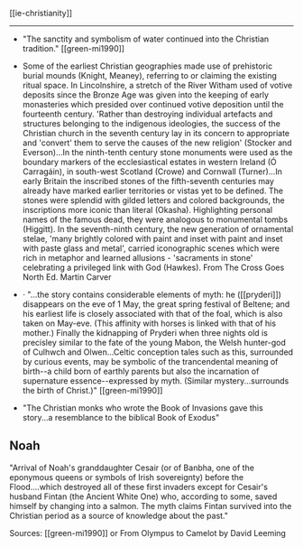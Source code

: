[[ie-christianity]]

---

- "The sanctity and symbolism of water continued into the Christian tradition." [[green-mi1990]]

- Some of the earliest Christian geographies made use of prehistoric burial mounds (Knight, Meaney), referring to or claiming the existing ritual space. In Lincolnshire, a stretch of the River Witham used of votive deposits since the Bronze Age was given into the keeping of early monasteries which presided over continued votive deposition until the fourteenth century. 'Rather than destroying individual artefacts and structures belonging to the indigenous ideologies, the success of the Christian church in the seventh century lay in its concern to appropriate and 'convert' them to serve the causes of the new religion' (Stocker and Everson)…In the ninth-tenth century stone monuments were used as the boundary markers of the ecclesiastical estates in western Ireland (Ó Carragáin), in south-west Scotland (Crowe) and Cornwall (Turner)…In early Britain the inscribed stones of the fifth-seventh centuries may already have marked earlier territories or vistas yet to be defined. The stones were splendid with gilded letters and colored backgrounds, the inscriptions more iconic than literal (Okasha). Highlighting personal names of the famous dead, they were analogous to monumental tombs (Higgitt). In the seventh-ninth century, the new generation of ornamental stelae, 'many brightly colored with paint and inset with paint and inset with paste glass and metal', carried iconographic scenes which were rich in metaphor and learned allusions - 'sacraments in stone' celebrating a privileged link with God (Hawkes). From The Cross Goes North Ed. Martin Carver
- · "...the story contains considerable elements of myth: he ([[pryderi]]) disappears on the eve of 1 May, the great spring festival of Beltene; and his earliest life is closely associated with that of the foal, which is also taken on May-eve. (This affinity with horses is linked with that of his mother.) Finally the kidnapping of Pryderi when three nights old is precisley similar to the fate of the young Mabon, the Welsh hunter-god of Culhwch and Olwen...Celtic conception tales such as this, surrounded by curious events, may be symbolic of the trancendental meaning of birth--a child born of earthly parents but also the incarnation of supernature essence--expressed by myth. (Similar mystery...surrounds the birth of Christ.)" [[green-mi1990]] 
- "The Christian monks who wrote the Book of Invasions gave this story...a resemblance to the biblical Book of Exodus"
## Noah
"Arrival of Noah's granddaughter Cesair (or of Banbha, one of the eponymous queens or symbols of Irish sovereignty) before the Flood....which destroyed all of these first invaders except for Cesair's husband Fintan (the Ancient White One) who, according to some, saved himself by changing into a salmon. The myth claims Fintan survived into the Christian period as a source of knowledge about the past."

Sources:
	[[green-mi1990]] or 
	From Olympus to Camelot by David Leeming
